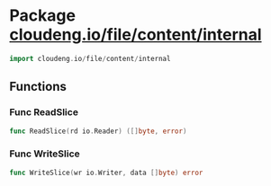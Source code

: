 # Package [cloudeng.io/file/content/internal](https://pkg.go.dev/cloudeng.io/file/content/internal?tab=doc)

```go
import cloudeng.io/file/content/internal
```


## Functions
### Func ReadSlice
```go
func ReadSlice(rd io.Reader) ([]byte, error)
```

### Func WriteSlice
```go
func WriteSlice(wr io.Writer, data []byte) error
```




